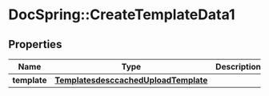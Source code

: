 # DocSpring::CreateTemplateData1

## Properties
Name | Type | Description | Notes
------------ | ------------- | ------------- | -------------
**template** | [**TemplatesdesccachedUploadTemplate**](TemplatesdesccachedUploadTemplate.md) |  | 


